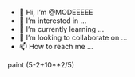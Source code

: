 - 👋 Hi, I’m @MODEEEEE
- 👀 I’m interested in ...
- 🌱 I’m currently learning ...
- 💞️ I’m looking to collaborate on ...
- 📫 How to reach me ...

<!---
MODEEEEE/MODEEEEE is a ✨ special ✨ repository because its `README.md` (this file) appears on your GitHub profile.
You can click the Preview link to take a look at your changes.
--->paint  (5-2+10**2/5)
